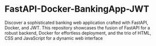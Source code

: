 # FastAPI-Docker-BankingApp-JWT
Discover a sophisticated banking web application crafted with FastAPI, Docker, and JWT. This repository showcases the fusion of FastAPI for a robust backend, Docker for effortless deployment, and the trio of HTML, CSS and JavaScript for a dynamic web interface
